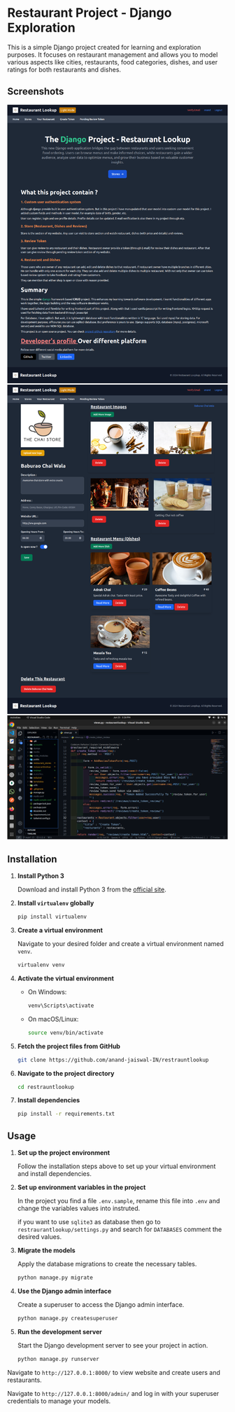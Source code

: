# Restaurant Project - Django Exploration

This is a simple Django project created for learning and exploration purposes. It focuses on restaurant management and allows you to model various aspects like cities, restaurants, food categories, dishes, and user ratings for both restaurants and dishes.

## Screenshots
   ![Image 2](/screenshots/img2.png)
   ![Image 3](/screenshots/img3.png)
   ![Image 1](/screenshots/img1.png)

## Installation

1. **Install Python 3**

   Download and install Python 3 from the [official site](https://www.python.org/).

2. **Install `virtualenv` globally**

   ```bash
   pip install virtualenv
   ```

3. **Create a virtual environment**

   Navigate to your desired folder and create a virtual environment named `venv`.

   ```bash
   virtualenv venv
   ```

4. **Activate the virtual environment**

   - On Windows:

     ```bash
     venv\Scripts\activate
     ```

   - On macOS/Linux:

     ```bash
     source venv/bin/activate
     ```

5. **Fetch the project files from GitHub**

   ```bash
   git clone https://github.com/anand-jaiswal-IN/restrauntlookup
   ```

6. **Navigate to the project directory**

   ```bash
   cd restrauntlookup
   ```

7. **Install dependencies**

   ```bash
   pip install -r requirements.txt
   ```

<!-- ## Models

The project includes the following models:

- **City:** Represents a city where restaurants can be located.
- **Restaurant:** Represents a restaurant with attributes like name, address, and city.
- **Food_category:** Classifies the type of cuisine offered by a dish (e.g., Italian, Mexican).
- **Dish:** Represents a dish offered by a restaurant with a name, description, and food category.
- **Rating_restaurant:** Stores user ratings for a specific restaurant.
- **Rating_dish:** Stores user ratings for a specific dish. -->

## Usage

1. **Set up the project environment**

   Follow the installation steps above to set up your virtual environment and install dependencies.
2. **Set up environment variables in the project**

   In the project you find a file `.env.sample`, rename this file into `.env` and change the variables values into instruted.

   if you want to use `sqlite3` as database then go to `restraurantlookup/settings.py` and search for `DATABASES` comment the desired values.

3. **Migrate the models**

   Apply the database migrations to create the necessary tables.

   ```bash
   python manage.py migrate
   ```
4. **Use the Django admin interface**

   Create a superuser to access the Django admin interface.

   ```bash
   python manage.py createsuperuser
   ```

5. **Run the development server**

   Start the Django development server to see your project in action.

   ```bash
   python manage.py runserver
   ```

Navigate to `http://127.0.0.1:8000/` to view website and create users and restaurants.

Navigate to `http://127.0.0.1:8000/admin/` and log in with your superuser credentials to manage your models.